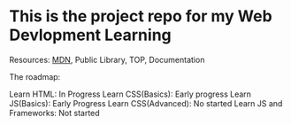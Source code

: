 # This is the project repo for my Web Devlopment Learning
Resources: [MDN](https://developer.mozilla.org/en-US/docs/Learn/), Public Library, TOP, Documentation

The roadmap:

Learn HTML: In Progress
Learn CSS(Basics): Early progress
Learn JS(Basics): Early Progress
Learn CSS(Advanced): No started
Learn JS and Frameworks: Not started
